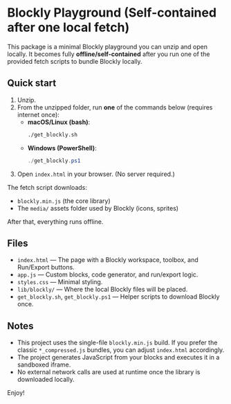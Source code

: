 
# Blockly Playground (Self-contained after one local fetch)

This package is a minimal Blockly playground you can unzip and open locally.
It becomes fully **offline/self‑contained** after you run one of the provided fetch scripts to bundle Blockly locally.

## Quick start
1. Unzip.
2. From the unzipped folder, run **one** of the commands below (requires internet once):
   - **macOS/Linux (bash)**:
     ```bash
     ./get_blockly.sh
     ```
   - **Windows (PowerShell)**:
     ```powershell
     ./get_blockly.ps1
     ```
3. Open `index.html` in your browser. (No server required.)

The fetch script downloads:
- `blockly.min.js` (the core library)
- The `media/` assets folder used by Blockly (icons, sprites)

After that, everything runs offline.

## Files
- `index.html` — The page with a Blockly workspace, toolbox, and Run/Export buttons.
- `app.js` — Custom blocks, code generator, and run/export logic.
- `styles.css` — Minimal styling.
- `lib/blockly/` — Where the local Blockly files will be placed.
- `get_blockly.sh`, `get_blockly.ps1` — Helper scripts to download Blockly once.

## Notes
- This project uses the single-file `blockly.min.js` build. If you prefer the classic `*_compressed.js` bundles, you can adjust `index.html` accordingly.
- The project generates JavaScript from your blocks and executes it in a sandboxed iframe.
- No external network calls are used at runtime once the library is downloaded locally.

Enjoy!
